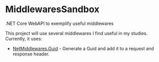 # MiddlewaresSandbox
.NET Core WebAPI to exemplify useful middlewares

This project will use several middlewares I find useful in my studies. Currently, it uses:
 - [NetMiddlewares.Guid](https://github.com/netmiddlewares/NetMiddlewares.Guid) - Generate a Guid and add it to a request and response header.
